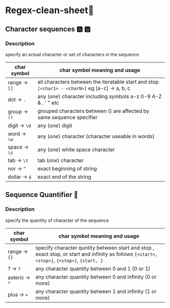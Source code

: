 # Regex-clean-sheet🔎

## Character sequences   🅰️ 🅱️

### Description 
specify an actual character or set of characters in the sequence

char symbol     |     char symbol meaning and usage
----------------|---------------------------------------------
range -> `[]`   | all  characters between the iteratable start and stop  `[<char1> - <charN>]` eg [a-c] -> a, b, c
dot -> `.`      | any (*one*) character including symbols a-z 0-9 A-Z & . ' " etc
group -> `()`   | grouped characters between () are affected by same sequence specifier
digit -> `\d`   | any (*one*) digit
word -> `\w`    | any (*one*) character (character useable in words)
space -> `\s`   | any (*one*) white space character
tab -> `\t`     | tab (*one*) character
nor -> `^`      | exact beginning of string
dollar -> `$`   | exact end of the string


## Sequence Quantifier   🧮

### Description 
specify the quantity of character of the sequence

char symbol                  |     char symbol meaning and usage
-----------------------------|-----------------------------------------
range -> `{}`                | specify character quntity between start and stop , exact stop, or start and infinity as follows `{<start>, <stop>}`, `{<stop>}`, `{start, }` 
? ->  `?`                    | any character quantity between 0 and 1 (0 or 1)
asteric -> `*`               | any character quantity between 0 and infinity (0 or more)
plus -> `+`                  | any character quantity between 1 and infinity (1 or more)

